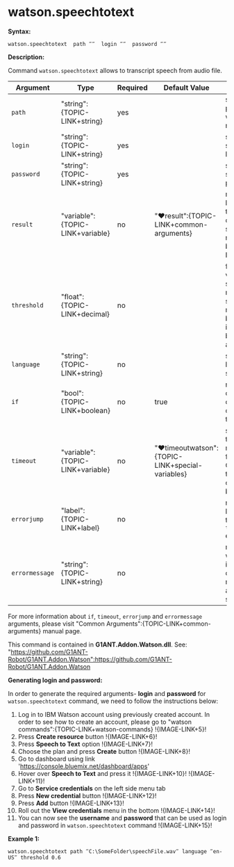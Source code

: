 # watson.speechtotext

**Syntax:**

```G1ANT
watson.speechtotext  path ‴‴  login ‴‴  password ‴‴

```

**Description:**

Command `watson.speechtotext` allows to transcript speech from audio file. 

| Argument | Type | Required | Default Value | Description |
| -------- | ---- | -------- | ------------- | ----------- |
|`path`| "string":{TOPIC-LINK+string} | yes |  | specifies path to file with speech recorded | 
|`login`| "string":{TOPIC-LINK+string} | yes |  | specifies service's login |  
|`password`| "string":{TOPIC-LINK+string} | yes |  | specifies service's password |  
|`result`| "variable":{TOPIC-LINK+variable} | no |  "♥result":{TOPIC-LINK+common-arguments} | returns most likely text transcription of the speech, recognised by Artificial Intelligence |  
|`threshold`| "float":{TOPIC-LINK+decimal} | no | | floating point value that specifies the minimum score a class must have to be displayed in the results, between 0 and 1 |  
|`language`| "string":{TOPIC-LINK+string} | no | | specifies language of speech | 
|`if`| "bool":{TOPIC-LINK+boolean}| no | true | runs the command only if condition is true |
|`timeout`| "variable":{TOPIC-LINK+variable}| no | "♥timeoutwatson":{TOPIC-LINK+special-variables} | specifies time in milliseconds for G1ANT.Robot to wait for the command to be executed |
|`errorjump` | "label":{TOPIC-LINK+label}| no | | name of the label to jump to if given `timeout` expires |
|`errormessage`| "string":{TOPIC-LINK+string}| no |  | message that will be shown in case error occurs and no `errorjump` argument is specified |

For more information about `if`, `timeout`, `errorjump` and `errormessage` arguments, please visit "Common Arguments":{TOPIC-LINK+common-arguments} manual page.

This command is contained in **G1ANT.Addon.Watson.dll**.
See: "https://github.com/G1ANT-Robot/G1ANT.Addon.Watson":https://github.com/G1ANT-Robot/G1ANT.Addon.Watson

**Generating login and password:**

In order to generate the required arguments- **login** and **password** for `watson.speechtotext` command, we need to follow the instructions below:

1. Log in to IBM Watson account using previously created account. In order to see how to create an account, please go to "watson commands":{TOPIC-LINK+watson-commands}
!{IMAGE-LINK+5}! 
2. Press **Create resource** button
!{IMAGE-LINK+6}! 
3. Press **Speech to Text** option
!{IMAGE-LINK+7}! 
4. Choose the plan and press **Create** button
!{IMAGE-LINK+8}! 
5. Go to dashboard using link 'https://console.bluemix.net/dashboard/apps'
6.  Hover over **Speech to Text** and press it
!{IMAGE-LINK+10}! 
!{IMAGE-LINK+11}! 
7. Go to **Service credentials** on the left side menu tab
8. Press **New credential** button
!{IMAGE-LINK+12}! 
9. Press **Add** button
!{IMAGE-LINK+13}! 
10. Roll out the **View credentials** menu in the bottom
!{IMAGE-LINK+14}! 
11. You can now see the **username** and **password** that can be used as login and password in `watson.speechtotext` command
!{IMAGE-LINK+15}! 

**Example 1:**

```G1ANT
watson.speechtotext path ‴C:\SomeFolder\speechFile.wav‴ language ‴en-US‴ threshold 0.6

```